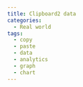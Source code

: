 ```yaml
---
title: Clipboard2 data
categories:
  - Real world
tags:
  - copy
  - paste
  - data
  - analytics
  - graph
  - chart
---
```

